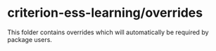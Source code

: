 # criterion-ess-learning/overrides

This folder contains overrides which will automatically be required by package users.
